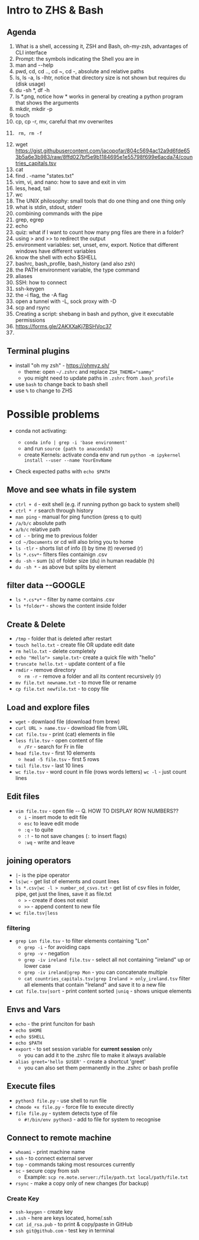 # Intro to ZHS & Bash


## Agenda
1. What is a shell, accessing it, ZSH and Bash, oh-my-zsh, advantages of CLI interface
2. Prompt: the symbols indicating the Shell you are in
3. man and --help
4. pwd, cd, cd .., cd ~, cd -, absolute and relative paths
5. ls, ls -a, ls -lhtr, notice that directory size is not shown but requires du (disk usage)
6. du -sh *, df -h 
7. ls *.png, notice how * works in general by creating a python program that shows the arguments
8. mkdir, mkdir -p
9. touch
10. cp, cp -r, mv, careful that mv overwrites
11.      rm, rm -f
12. wget https://gist.githubusercontent.com/jacopofar/804c5694ac12a9d6fde653b5a6e3b983/raw/8ffd027bf5e9b1184695e1e55798f699e6acda74/countries_capitals.tsv
13. cat 
14. find . -name "states.txt"
15. vim, vi, and nano: how to save and exit in vim
16. less, head, tail
17. wc
18. The UNIX philosophy: small tools that do one thing and one thing only
19. what is stdin, stdout, stderr
20. combining commands with the pipe
21. grep, egrep
22. echo
23. quiz: what if I want to count how many png files are there in a folder?
24. using > and >> to redirect the output
25. environment variables: set, unset, env, export. Notice that different windows have different variables
26. know the shell with echo $SHELL
27. bashrc, bash_profile, bash_history (and also zsh)
28. the PATH environment variable, the type command
29. aliases
30. SSH: how to connect
31. ssh-keygen
32. the -i flag, the -A flag
33. open a tunnel with -L, sock proxy with -D
34. scp and rsync
35. Creating a script: shebang in bash and python, give it executable permissions
36. https://forms.gle/2AKXXaKj7BSHVoc37
37.

## Terminal plugins
* install "oh my zsh" - https://ohmyz.sh/
    * theme: open `~/.zshrc` and replace `ZSH_THEME="sammy"`
    * you might need to update paths in `.zshrc` from `.bash_profile`
* use `bash` to change back to bash shell
* use `%` to change to ZHS

# Possible problems
* conda not activating:
    * `conda info | grep -i 'base environment'`
    * and run `source {path to anaconda3}` 
    * create Kernels: activate conda env and run `python -m ipykernel install --user --name YourEnvName`

* Check expected paths with `echo $PATH`

## Move and see whats in file system
* `ctrl + d` - exit shell (e.g. if running python go back to system shell)
* `ctrl * r` search through history
* `man ping` - manual for ping function (press q to quit)
* `/a/b/c` absolute path
* `a/b/c` relative path
* `cd -` - bring me to previous folder
* `cd ~/Documents`  or cd will also bring you to home
* `ls -tlr` - shorts list of info (l) by time (t) reversed (r)
* `ls *.csv*`- filters files containign .csv
* `du -sh` - sum (s) of folder size (du) in human readable (h)
* `du -sh *` - as above but splits by element

## filter data --GOOGLE

* `ls *.cs*v*` - filter by name contains .csv
* `ls *folder*` - shows the content inside folder

## Create & Delete
* `/tmp` - folder that is deleted after restart
* `touch hello.txt` - create file OR update edit date
* `rm hello.txt` - delete completely
* `echo "Hello"> sample.txt`- create a quick file with "hello"
* `truncate hello.txt` - update content of a file
* `rmdir` - remove directory
    * `rm -r` - remove a folder and all its content recursively (r)
* `mv file.txt newname.txt` - to move file or rename
* `cp file.txt newfile.txt` - to copy file

## Load and explore files
* `wget` - downlaod file (download from brew)
* `curl URL > name.tsv` - download file from URL
* `cat file.tsv` - print (cat) elements in file
* `less file.tsv` - open content of file
    * `/Fr` - search for Fr in file
* `head file.tsv` - first 10 elements
    * `head -5 file.tsv` - first 5 rows
* `tail file.tsv` - last 10 lines
* `wc file.tsv` - word count in file (rows words letters)
    `wc -l` - just count lines

## Edit files
* `vim file.tsv` - open file -- Q. HOW TO DISPLAY ROW NUMBERS??
    *  `i` - insert mode to edit file
    * `esc` to leave edit mode
    * `:q` - to quite
    * `:!` - to not save changes (`:` to insert flags)
    * `:wq` - write and leave

## joining operators
* `|`- is the pipe operator
* `ls|wc` - get list of elements and count lines
* `ls *.csv|wc -l > number_od_csvs.txt` - get list of csv files in folder, pipe, get just the lines, save it as file.txt
    * `>` - create if does not exist
    * `>>` - append content to new file
* `wc file.tsv|less`

### filtering
* `grep Lon file.tsv` - to filter elements containing "Lon"
    * `grep -i` - for avoiding caps
    * `grep -v` - negation
    * `grep -iv ireland file.tsv` - select all not containing "ireland" up or lower case 
    * `grep -iv ireland|grep Mon` - you can concatenate multiple
    * `cat countries_capitals.tsv|grep Ireland > only_ireland.tsv` filter all elements that contain "Ireland" and save it to a new file
* `cat file.tsv|sort` - print content sorted
    `|uniq` - shows unique elements


## Envs and Vars
* `echo` - the print funciton for bash
* `echo $HOME`
* `echo $SHELL`
* `echo $PATH`  
* `export` - to set session variable for **current session** only
    * you can add it to the .zshrc file to make it always available
* `alias greet='hello $USER'` - create a shortcut 'greet'
    * you can also set them permanently in the .zshrc or bash profile

## Execute files
* `python3 file.py` - use shell to run file
* `chmode +x file.py` - force file to execute directly
* `file file.py` - system detects type of file
    * `#!/bin/env python3` - add to file for system to recognise

## Connect to remote machine
* `whoami` - print machine name
* `ssh` - to connect external server
* `top` - commands taking most resources currently
* `sc` - secure copy from ssh
    * Example: `scp re.mote.server:/file/path.txt local/path/file.txt` 
* `rsync` - make a copy only of new changes (for backup)

### Create Key
* `ssh-keygen` - create key 
* `.ssh` - here are keys located, home/.ssh
* `cat id_rsa.pub` - to print & copy/paste in GitHub
* `ssh git@github.com` - test key in terminal

